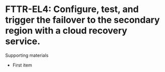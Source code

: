 # FTTR-EL4:  	Configure, test, and trigger the failover to the secondary region with a cloud recovery service.	 

Supporting materials

* First item